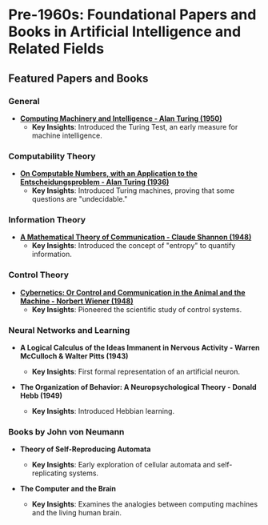 # Pre-1960s: Foundational Papers and Books in Artificial Intelligence and Related Fields

## Featured Papers and Books

### General

- **[Computing Machinery and Intelligence - Alan Turing (1950)](https://www.csee.umbc.edu/courses/471/papers/turing.pdf)**
  - **Key Insights**: Introduced the Turing Test, an early measure for machine intelligence.

### Computability Theory

- **[On Computable Numbers, with an Application to the Entscheidungsproblem - Alan Turing (1936)](https://www.cs.virginia.edu/~robins/Turing_Paper_1936.pdf)**
  - **Key Insights**: Introduced Turing machines, proving that some questions are "undecidable."

### Information Theory

- **[A Mathematical Theory of Communication - Claude Shannon (1948)](https://web.archive.org/web/20170706150813/http://math.harvard.edu/~ctm/home/text/others/shannon/entropy/entropy.pdf)**
  - **Key Insights**: Introduced the concept of "entropy" to quantify information.

### Control Theory

- **[Cybernetics: Or Control and Communication in the Animal and the Machine - Norbert Wiener (1948)](https://archive.org/details/Cybernetics)**
  - **Key Insights**: Pioneered the scientific study of control systems.

### Neural Networks and Learning

- **A Logical Calculus of the Ideas Immanent in Nervous Activity - Warren McCulloch & Walter Pitts (1943)**
  - **Key Insights**: First formal representation of an artificial neuron.
  
- **The Organization of Behavior: A Neuropsychological Theory - Donald Hebb (1949)**
  - **Key Insights**: Introduced Hebbian learning.

### Books by John von Neumann

- **Theory of Self-Reproducing Automata**
  - **Key Insights**: Early exploration of cellular automata and self-replicating systems.

- **The Computer and the Brain**
  - **Key Insights**: Examines the analogies between computing machines and the living human brain.

